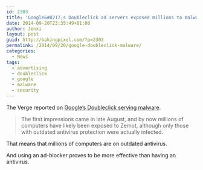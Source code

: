 ```yaml
---
id: 2303
title: 'Google&#8217;s Doubleclick ad servers exposed millions to malware'
date: 2014-09-20T23:35:49+01:00
author: Jenxi
layout: post
guid: http://bakingpixel.com/?p=2303
permalink: /2014/09/20/google-doubleclick-malware/
categories:
  - News
tags:
  - advertising
  - doubleclick
  - google
  - malware
  - security
---
```

The Verge reported on [Google&#8217;s Doubleclick serving malware](http://www.theverge.com/2014/9/19/6537511/google-ad-network-exposed-millions-of-computers-to-malware).

> The first impressions came in late August, and by now millions of computers have likely been exposed to Zemot, although only those with outdated antivirus protection were actually infected. 

That means that millions of computers are on outdated antivirus.

And using an ad-blocker proves to be more effective than having an antivirus.